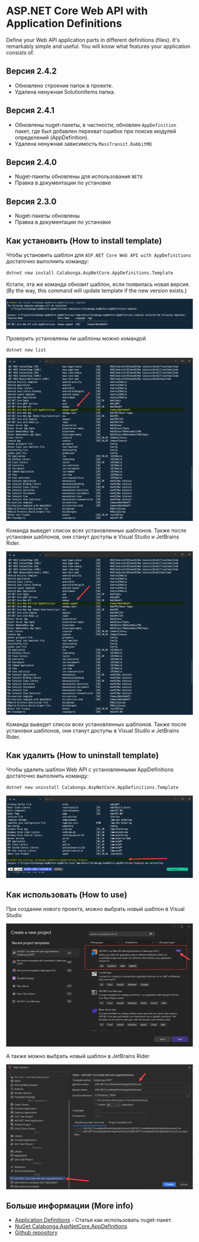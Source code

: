# ASP.NET Core Web API with Application Definitions

Define your Web API application parts in different definitions (files). It's remarkably simple and useful. You will know what features your application consists of.

## Версия 2.4.2
* Обновлено строение папок в проекте.
* Удалена ненужная SolutionItems папка.

## Версия 2.4.1

* Обновлены nuget-пакеты, в частности, обновлен `AppDefinition` пакет, где был добавлен перехват ошибок при поиске модулей определений (AppDefinition).
* Удалена ненужная зависимость `MassTransit.RabbitMQ`

## Версия 2.4.0

* Nuget-пакеты обновлены для использования `NET8`
* Правка в документации по установке

## Версия 2.3.0

* Nuget-пакеты обновлены
* Правка в документации по установке

## Как установить (How to install template)

Чтобы установить шаблон для `ASP.NET Core Web API with AppDefinitions` достаточно выполнить команду:

``` bash
dotnet new install Calabonga.AspNetCore.AppDefinitions.Template
```

Кстати, эта же команда обновит шаблон, если появилась новая версия. (By the way, this command will update template if the new version exists.)

![install appdef](whatnot/images/install-appdef.png)

Проверить установлены ли шаблоны можно командой 
``` bash
dotnet new list
```

![installed appdef](whatnot/images/template-appdef-installed.png)

Команда выведет список всех установленных шаблонов. Также после установки шаблонов, они станут доступы в Visual Studio и JetBrains Rider. 

![installed appdef](whatnot/images/template-appdef-installed.png)

Команда выведет список всех установленных шаблонов. Также после установки шаблонов, они станут доступы в Visual Studio и JetBrains Rider. 

## Как удалить (How to uninstall template)
Чтобы удалить шаблон Web API с установленными AppDefinitions достаточно выполнить команду:

``` bash
dotnet new uninstall Calabonga.AspNetCore.AppDefinitions.Template
```

![uninstall appdef](whatnot/images/uninstall-appdef.png)

## Как использовать (How to use)

При создании нового проекта, можно выбрать новый шаблон в Visual Studio

![visual-studio-template](whatnot/images/new-project-create.png)

А также можно выбрать новый шаблон в JetBrains Rider

![rider-template](whatnot/images/new-project-create2.png)

## Больше информации (More info)

* [Application Definitions](https://www.calabonga.net/blog/post/devtool-21-application-definitions) - Статья как использовать nuget-пакет.
* [NuGet Calabonga.AspNetCore.AppDefinitions](https://www.nuget.org/packages/Calabonga.AspNetCore.AppDefinitions/)
* [Github repository](https://github.com/Calabonga/Calabonga.AspNetCore.AppDefinitions)
